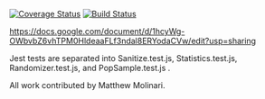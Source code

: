 [![Coverage Status](https://coveralls.io/repos/github/mpmNJIT/is219HW/badge.svg?branch=master)](https://coveralls.io/github/mpmNJIT/is219HW?branch=master)
[![Build Status](https://travis-ci.org/mpmNJIT/is219HW.svg?branch=master)](https://travis-ci.org/mpmNJIT/is219HW)

https://docs.google.com/document/d/1hcyWg-OWbvbZ6vhTPM0HldeaaFLf3ndal8ERYodaCVw/edit?usp=sharing

Jest tests are separated into Sanitize.test.js, Statistics.test.js, Randomizer.test.js, and PopSample.test.js .

All work contributed by Matthew Molinari.